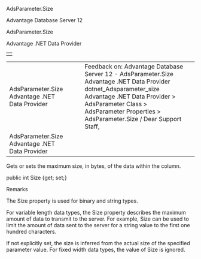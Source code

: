 AdsParameter.Size




Advantage Database Server 12  

AdsParameter.Size

Advantage .NET Data Provider

|  |
| --- |
|  |

|  |  |  |  |  |
| --- | --- | --- | --- | --- |
| AdsParameter.Size  Advantage .NET Data Provider |  |  | Feedback on: Advantage Database Server 12 - AdsParameter.Size Advantage .NET Data Provider dotnet\_Adsparameter\_size Advantage .NET Data Provider > AdsParameter Class > AdsParameter Properties > AdsParameter.Size / Dear Support Staff, |  |
| AdsParameter.Size  Advantage .NET Data Provider |  |  |  |  |

Gets or sets the maximum size, in bytes, of the data within the column.

public int Size {get; set;}

Remarks

The Size property is used for binary and string types.

For variable length data types, the Size property describes the maximum amount of data to transmit to the server. For example, Size can be used to limit the amount of data sent to the server for a string value to the first one hundred characters.

If not explicitly set, the size is inferred from the actual size of the specified parameter value. For fixed width data types, the value of Size is ignored.
